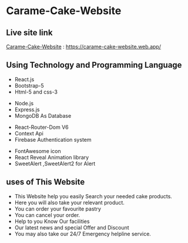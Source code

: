 # Carame-Cake-Website

## Live site link

[Carame-Cake-Website](https://carame-cake-website.web.app/) : https://carame-cake-website.web.app/

## Using Technology and Programming Language

- React.js
- Bootstrap-5
- Html-5 and css-3

* Node.js
* Express.js
* MongoDB As Database

- React-Router-Dom V6
- Context Api
- Firebase Authentication system


* FontAwesome icon
* React Reveal Animation library
* SweetAlert ,SweetAlert2 for Alert

## uses of This Website

- This Website help you easily Search your needed cake products.
- Here you will also take your relevant product.
- You can order your favourite pastry 
- You can cancel your order.
- Help to you Know Our facilities
- Our latest news and special Offer and Discount
- You may also take our 24/7 Emergency helpline service.
